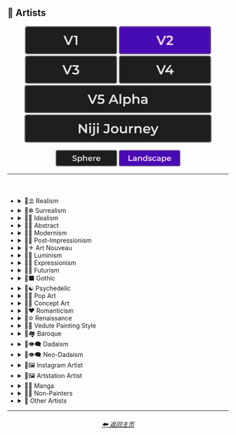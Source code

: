 <h2>📔 Artists</h2>

<div align="center">

[<img src="/Images/Repo_Parts/Buttons/Version_Buttons/button_version_V1_inactive.webp?raw=true" alt="MidJourney V1" height="64" />](/Pages/MJ_V1/Style_Pages/Sphere/Artists.md)
[<img src="/Images/Repo_Parts/Buttons/Version_Buttons/button_version_V2_active.webp?raw=true" alt="MidJourney V2" height="64" />](/Pages/MJ_V2/Style_Pages/Landscape/Artists.md)
[<img src="/Images/Repo_Parts/Buttons/Version_Buttons/button_version_V3_inactive.webp?raw=true" alt="MidJourney V3" height="64" />](/Pages/MJ_V3/Style_Pages/Landscape/Artists.md)
[<img src="/Images/Repo_Parts/Buttons/Version_Buttons/button_version_V4_inactive.webp?raw=true" alt="MidJourney V4" height="64" />](/Pages/MJ_V4/Style_Pages/Just_The_Style/Artists.md)
<br>
[<img src="/Images/Repo_Parts/Buttons/Version_Buttons/button_version_V5_Alpha_inactive_half.webp?raw=true" alt="MidJourney V5" height="64" />](/Pages/MJ_V5/Style_Pages/Just_The_Style/Artists.md)
[<img src="/Images/Repo_Parts/Buttons/Version_Buttons/button_version_niji_inactive_half.webp?raw=true" alt="Niji Journey" height="64" />](/Pages/Niji_Journey/Style_Pages/Artists.md)

[<img src="/Images/Repo_Parts/Buttons/Image_Type_Buttons/button_sphere_inactive.webp?raw=true" alt="Sphere" width="140.5" />](/Pages/MJ_V2/Style_Pages/Sphere/Artists.md)
[<img src="/Images/Repo_Parts/Buttons/Image_Type_Buttons/button_landscape_active.webp?raw=true" alt="Landscape" width="140.5" />](/Pages/MJ_V2/Style_Pages/Landscape/Artists.md)

</div>

<hr>
<br>

- <details><summary>📔⛱ Realism</summary><p><div align="center">

	| Painting By Ivan Shishkin | Painting By Zdzislaw Beksinski |
	| :-: | :-: |
	| <img src="/Images/MJ_V2/MidJourney_Styles_(landscape)/landscape_Painting_by_Ivan_Shishkin.webp?raw=true" width="256" /> | <img src="/Images/MJ_V2/MidJourney_Styles_(landscape)/landscape_Painting_by_Zdzislaw_Beksinski.webp?raw=true" width="256" /> |
	
	<br>
	
	| Art by James Gurney | Painting By Claude Lorrain | Painting By Edward Hopper |
	| :-: | :-: | :-: |
	| <img src="/Images/MJ_V2/MidJourney_Styles_(landscape)/Wave_10/landscape_Art_by_James_Gurney.webp?raw=true" width="256" /> | <img src="/Images/MJ_V2/MidJourney_Styles_(landscape)/landscape_Painting_by_Claude_Lorrain.webp?raw=true" width="256" /> | <img src="/Images/MJ_V2/MidJourney_Styles_(landscape)/landscape_Painting_by_Edward_Hopper.webp?raw=true" width="256" /> |

	<br>
	
	| Painted By Adolph Menzel | Painted By Alexei Savrasov | Painted By Andrew Wyeth |
	| :-: | :-: | :-: |
	| <img src="/Images/MJ_V2/MidJourney_Styles_(landscape)/landscape_Painted_By_Adolph_Menzel.webp?raw=true" width="256" /> | <img src="/Images/MJ_V2/MidJourney_Styles_(landscape)/landscape_Painted_By_Alexei_Savrasov.webp?raw=true" width="256" /> | <img src="/Images/MJ_V2/MidJourney_Styles_(landscape)/landscape_Painted_By_Andrew_Wyeth.webp?raw=true" width="256" /> |

	<br>

	| Painting By Vilhelm Hammershoi |
	| :-: |
	| <img src="/Images/MJ_V2/MidJourney_Styles_(landscape)/landscape_Painting_by_Vilhelm_Hammershoi.webp?raw=true" width="256" /> |

  </div></p></details>


- <details><summary>📔❇ Surrealism</summary><p><div align="center">

	| Painting By Salvador Dali | Painting By Pablo Picasso | Painted By Andre Masson |
	| :-: | :-: | :-: |
	| <img src="/Images/MJ_V2/MidJourney_Styles_(landscape)/landscape_Painting_by_Salvador_Dali.webp?raw=true" width="256" /> | <img src="/Images/MJ_V2/MidJourney_Styles_(landscape)/landscape_Painting_by_Pablo_Picasso.webp?raw=true" width="256" /> | <img src="/Images/MJ_V2/MidJourney_Styles_(landscape)/landscape_Painted_By_Andre_Masson.webp?raw=true" width="256" /> |
	
	<br>
	
	| Painting By Max Ernst | Painting By Rene Magritte |
	| :-: | :-: |
	| <img src="/Images/MJ_V2/MidJourney_Styles_(landscape)/landscape_Painting_by_Max_Ernst.webp?raw=true" width="256" /> | <img src="/Images/MJ_V2/MidJourney_Styles_(landscape)/landscape_Painting_by_Rene_Magritte.webp?raw=true" width="256" /> |

	<br>

	| Art By Jim Burns | Art by Vincent Di Fate |
	| :-: | :-: |
	| <img src="/Images/MJ_V2/MidJourney_Styles_(landscape)/Wave_10/landscape_Art_By_Jim_Burns.webp?raw=true" width="256" /> | <img src="/Images/MJ_V2/MidJourney_Styles_(landscape)/Wave_10/landscape_Art_by_Vincent_Di_Fate.webp?raw=true" width="256" /> |

  </div></p></details>
  

- <details><summary>📔🔆 Idealism</summary><p><div align="center">

	| Painting By Jean Delville |
	| :-: |
	| <img src="/Images/MJ_V2/MidJourney_Styles_(landscape)/landscape_Painting_by_Jean_Delville.webp?raw=true" width="256" /> |

  </div></p></details>


- <details><summary>📔💮 Abstract</summary><p><div align="center">

	| Painting By Wassily Kandinsky | Painting By Marcia Santore |
	| :-: | :-: |
	| <img src="/Images/MJ_V2/MidJourney_Styles_(landscape)/landscape_Painting_by_Wassily_Kandinsky.webp?raw=true" width="256" /> | <img src="/Images/MJ_V2/MidJourney_Styles_(landscape)/landscape_Painting_by_Marcia_Santore.webp?raw=true" width="256" /> |

  </div></p></details>


- <details><summary>📔🧬 Modernism</summary><p><div align="center">

	| Painting By Kandinksey | Painting by Paul Cezane |
	| :-: | :-: |
	| <img src="/Images/MJ_V2/MidJourney_Styles_(landscape)/Wave_10/landscape_Painting_By_Kandinksey.webp?raw=true" width="256" /> | <img src="/Images/MJ_V2/MidJourney_Styles_(landscape)/Wave_10/landscape_Painting_by_Paul_Cezane.webp?raw=true" width="256" /> |

	<br>

	| Painted By Lawrence Pelton | Painted By Amanda Sage |
    | :-: | :-: |
    | <img src="/Images/MJ_V2/MidJourney_Styles_(landscape)/landscape_Painted_By_Lawrence_Pelton.webp?raw=true" width="256" /> | <img src="/Images/MJ_V2/MidJourney_Styles_(landscape)/landscape_Painted_By_Amanda_Sage.webp?raw=true" width="256" /> |

	<br>

    | Painted By Amedeo Modigliani | Art by Henry Moore |
    | :-: | :-: |
    | <img src="/Images/MJ_V2/MidJourney_Styles_(landscape)/landscape_Painted_By_Amedeo_Modigliani.webp?raw=true" width="256" /> | <img src="/Images/MJ_V2/MidJourney_Styles_(landscape)/Wave_10/landscape_Art_by_Henry_Moore.webp?raw=true" width="256" /> |

  </div></p></details>


- <details><summary>📔➿ Post-Impressionism</summary><p><div align="center">

	| Painting By Van Gogh |
	| :-: |
	| <img src="/Images/MJ_V2/MidJourney_Styles_(landscape)/landscape_Painting_by_Van_Gogh.webp?raw=true" width="256" /> |

  </div></p></details>


- <details><summary>📔⚜ Art Nouveau</summary><p><div align="center">

	| Painting By Wes Anderson | Painted By Alphonso Mucha | Art By Gustav Klimt |
	| :-: | :-: | :-: |
	| <img src="/Images/MJ_V2/MidJourney_Styles_(landscape)/landscape_Painting_by_Wes_Anderson.webp?raw=true" width="256" /> | <img src="/Images/MJ_V2/MidJourney_Styles_(landscape)/landscape_Painted_By_Alphonso_Mucha.webp?raw=true" width="256" /> | <img src="/Images/MJ_V2/MidJourney_Styles_(landscape)/landscape_Art_By_Gustav_Klimt.webp?raw=true" width="256" /> |

  </div></p></details>


- <details><summary>📔🌄 Luminism</summary><p><div align="center">

	| Painting By Albert Bierstadt | Painting By Thomas Kinkade |
	| :-: | :-: |
	| <img src="/Images/MJ_V2/MidJourney_Styles_(landscape)/landscape_Painting_by_Albert_Bierstadt.webp?raw=true" width="256" /> | <img src="/Images/MJ_V2/MidJourney_Styles_(landscape)/landscape_Painting_by_Thomas_Kinkade.webp?raw=true" width="256" /> |

  </div></p></details>


- <details><summary>📔🦋 Expressionism</summary><p><div align="center">

    | Painted By Affadi | Painted By Alexej Von Jawlensky | Painted By Alice Neel |
    | :-: | :-: | :-: |
    | <img src="/Images/MJ_V2/MidJourney_Styles_(landscape)/landscape_Painted_By_Affadi.webp?raw=true" width="256" /> | <img src="/Images/MJ_V2/MidJourney_Styles_(landscape)/landscape_Painted_By_Alexej_Von_Jawlensky.webp?raw=true" width="256" /> | <img src="/Images/MJ_V2/MidJourney_Styles_(landscape)/landscape_Painted_By_Alice_Neel.webp?raw=true" width="256" /> |

    <br>

    | Painted By Alyssa Monks | Painted By Alfred Kubin |
    | :-: | :-: |
    | <img src="/Images/MJ_V2/MidJourney_Styles_(landscape)/landscape_Painted_By_Alyssa_Monks.webp?raw=true" width="256" /> | <img src="/Images/MJ_V2/MidJourney_Styles_(landscape)/landscape_Painted_By_Alfred_Kubin.webp?raw=true" width="256" /> |

  </div></p></details>


- <details><summary>📔🔳 Futurism</summary><p><div align="center">

	| Painting By David Alabo |
	| :-: |
	| <img src="/Images/MJ_V2/MidJourney_Styles_(landscape)/landscape_Painting_by_David_Alabo.webp?raw=true" width="256" /> |

  </div></p></details>


- <details><summary>📔⬛ Gothic</summary><p><div align="center">

	| Painted By Anne Stokes | Painting By Gerald Brom |
	| :-: | :-: |
	| <img src="/Images/MJ_V2/MidJourney_Styles_(landscape)/landscape_Painted_By_Anne_Stokes.webp?raw=true" width="256" /> | <img src="/Images/MJ_V2/MidJourney_Styles_(landscape)/landscape_Painting_by_Gerald_Brom.webp?raw=true" width="256" /> |

	<br>

	| Painting By Grant Wood | Painted By Albrecht Durer |
	| :-: | :-: |
	| <img src="/Images/MJ_V2/MidJourney_Styles_(landscape)/landscape_Painting_by_Grant_Wood.webp?raw=true" width="256" /> | <img src="/Images/MJ_V2/MidJourney_Styles_(landscape)/landscape_Painted_By_Albrecht_Durer.webp?raw=true" width="256" /> |

  </div></p></details>


- <details><summary>📔☯ Psychedelic</summary><p><div align="center">

	| Painting By Alex Grey | Painting By Dan Mumford |
	| :-: | :-: |
	| <img src="/Images/MJ_V2/MidJourney_Styles_(landscape)/landscape_Painting_by_Alex_Grey.webp?raw=true" width="256" /> | <img src="/Images/MJ_V2/MidJourney_Styles_(landscape)/landscape_Painting_by_Dan_Mumford.webp?raw=true" width="256" /> |

  </div></p></details>


- <details><summary>📔🔴 Pop Art</summary><p><div align="center">

	| Painted By Andy Warhol | Painting By David Hockney |
	| :-: | :-: |
	| <img src="/Images/MJ_V2/MidJourney_Styles_(landscape)/landscape_Painted_by_Andy_Warhol.webp?raw=true" width="256" /> | <img src="/Images/MJ_V2/MidJourney_Styles_(landscape)/landscape_Painting_by_David_Hockney.webp?raw=true" width="256" /> |

  </div></p></details>


- <details><summary>📔🧿 Concept Art</summary><p><div align="center">

	| Painting By Marc Simonetti | Painted By Alan Lee |
	| :-: | :-: |
	| <img src="/Images/MJ_V2/MidJourney_Styles_(landscape)/landscape_Painting_by_Marc_Simonetti.webp?raw=true" width="256" /> | <img src="/Images/MJ_V2/MidJourney_Styles_(landscape)/landscape_Painted_By_Alan_Lee.webp?raw=true" width="256" /> |

  </div></p></details>


- <details><summary>📔❤ Romanticism</summary><p><div align="center">

	| Painting By John Constable |
	| :-: |
	| <img src="/Images/MJ_V2/MidJourney_Styles_(landscape)/landscape_Painting_by_John_Constable.webp?raw=true" width="256" /> |

  </div></p></details>


- <details><summary>📔✡️ Renaissance</summary><p><div align="center">

	| Painted By Leonardo Da Vinci | Painted By Da Vinci |
	| :-: | :-: |
	| <img src="/Images/MJ_V2/MidJourney_Styles_(landscape)/Wave_11/landscape_Painted_By_Leonardo_Da_Vinci.webp?raw=true" width="256" /> | <img src="/Images/MJ_V2/MidJourney_Styles_(landscape)/Wave_11/landscape_Painted_By_Da_Vinci.webp?raw=true" width="256" /> |
	
	<br>

	| Painting By Hieronymus Bosch |
	| :-: |
	| <img src="/Images/MJ_V2/MidJourney_Styles_(landscape)/landscape_Painting_by_Hieronymus_Bosch.webp?raw=true" width="256" /> |

  </div></p></details>


- <details><summary>📔🌇 Vedute Painting Style</summary><p><div align="center">

	| Painting By Canaletto |
	| :-: |
	| <img src="/Images/MJ_V2/MidJourney_Styles_(landscape)/landscape_Painting_by_Canaletto.webp?raw=true" width="256" /> |

  </div></p></details>


- <details><summary>📔🏘 Baroque</summary><p><div align="center">

	| Painted By Annibale Carracci | Painted By Anthony Van Dyck |
    | :-: | :-: |
    | <img src="/Images/MJ_V2/MidJourney_Styles_(landscape)/landscape_Painted_By_Annibale_Carracci.webp?raw=true" width="256" /> | <img src="/Images/MJ_V2/MidJourney_Styles_(landscape)/landscape_Painted_By_Anthony_Van_Dyck.webp?raw=true" width="256" /> |

  </div></p></details>


- <details><summary>📔👁‍🗨 Dadaism</summary><p><div align="center">

	| Painting By Robert Rauschenberg | Art By Man Ray |
	| :-: | :-: |
	| <img src="/Images/MJ_V2/MidJourney_Styles_(landscape)/landscape_Painting_by_Robert_Rauschenberg.webp?raw=true" width="256" /> | <img src="/Images/MJ_V2/MidJourney_Styles_(landscape)/landscape_Art_by_Man_Ray.webp?raw=true" width="256" /> |
	
	<br>
	
	| Painting By Morton Livingston Schamberg | Art By Marcel Duchamp |
	| :-: | :-: |
	| <img src="/Images/MJ_V2/MidJourney_Styles_(landscape)/landscape_Painting_by_Morton_Livingston_Schamberg.webp?raw=true" width="256" /> | <img src="/Images/MJ_V2/MidJourney_Styles_(landscape)/landscape_Art_by_Marcel_Duchamp.webp?raw=true" width="256" /> |
	
	<br>
	
	| Art By Suzanne Duchamp | Painting By Francis Picabia |
	| :-: | :-: |
	| <img src="/Images/MJ_V2/MidJourney_Styles_(landscape)/landscape_Art_by_Suzanne_Duchamp.webp?raw=true" width="256" /> | <img src="/Images/MJ_V2/MidJourney_Styles_(landscape)/landscape_Painting_by_Francis_Picabia.webp?raw=true" width="256" /> |
	
	<br>
	
	| Art By Georges Ribemont-Dessaignes | Painting By Juliette Roche |
	| :-: | :-: |
	| <img src="/Images/MJ_V2/MidJourney_Styles_(landscape)/landscape_Art_by_Georges_Ribemont-Dessaignes.webp?raw=true" width="256" /> | <img src="/Images/MJ_V2/MidJourney_Styles_(landscape)/landscape_Painting_by_Juliette_Roche.webp?raw=true" width="256" /> |

	<br>

	| Art By Max Ernst | Art By Wilhelm Fick |
	| :-: | :-: |
	| <img src="/Images/MJ_V2/MidJourney_Styles_(landscape)/landscape_Art_by_Max_Ernst.webp?raw=true" width="256" /> | <img src="/Images/MJ_V2/MidJourney_Styles_(landscape)/landscape_Art_by_Wilhelm_Fick.webp?raw=true" width="256" /> |
	
	<br>

	| Art By George Grosz | Art By Hannah Hoch |
	| :-: | :-: |
	| <img src="/Images/MJ_V2/MidJourney_Styles_(landscape)/landscape_Art_by_George_Grosz.webp?raw=true" width="256" /> | <img src="/Images/MJ_V2/MidJourney_Styles_(landscape)/landscape_Art_by_Hannah_Hoch.webp?raw=true" width="256" /> |
	
	<br>

	| Art By Kurt Schwitters | Painting By Julius Evola |
	| :-: | :-: |
	| <img src="/Images/MJ_V2/MidJourney_Styles_(landscape)/landscape_Art_by_Kurt_Schwitters.webp?raw=true" width="256" /> | <img src="/Images/MJ_V2/MidJourney_Styles_(landscape)/landscape_Painting_by_Julius_Evola.webp?raw=true" width="256" /> |
	
	<br>

	| Painting By Serge Charchoune | Art By Ilia Zdanevich |
	| :-: | :-: |
	| <img src="/Images/MJ_V2/MidJourney_Styles_(landscape)/landscape_Painting_by_Serge_Charchoune.webp?raw=true" width="256" /> | <img src="/Images/MJ_V2/MidJourney_Styles_(landscape)/landscape_Art_by_Ilia_Zdanevich.webp?raw=true" width="256" /> |
	
	<br>

	| Painting By Jean Crotti | Art By Sophie Taeuber-Arp |
	| :-: | :-: |
	| <img src="/Images/MJ_V2/MidJourney_Styles_(landscape)/landscape_Painting_by_Jean_Crotti.webp?raw=true" width="256" /> | <img src="/Images/MJ_V2/MidJourney_Styles_(landscape)/landscape_Art_by_Sophie_Taeuber-Arp.webp?raw=true" width="256" /> |

  </div></p></details>


- <details><summary>📔👁‍🗨 Neo-Dadaism</summary><p><div align="center">
	
	| Art By Genpei Akasegawa | Painting By Josip Demirovic Devj |
	| :-: | :-: |
	| <img src="/Images/MJ_V2/MidJourney_Styles_(landscape)/landscape_Art_by_Genpei_Akasegawa.webp?raw=true" width="256" /> | <img src="/Images/MJ_V2/MidJourney_Styles_(landscape)/landscape_Painting_by_Josip_Demirovic_Devj.webp?raw=true" width="256" /> |
	
	<br>
	
	| Painting By Jim Dine | Art By Arthur Kopcke |
	| :-: | :-: |
	| <img src="/Images/MJ_V2/MidJourney_Styles_(landscape)/landscape_Painting_by_Jim_Dine.webp?raw=true" width="256" /> | <img src="/Images/MJ_V2/MidJourney_Styles_(landscape)/landscape_Art_by_Arthur_Kopcke.webp?raw=true" width="256" /> |
	
	<br>
	
	| Art By George Maciunas | Art By Valery Oisteanu |
	| :-: | :-: |
	| <img src="/Images/MJ_V2/MidJourney_Styles_(landscape)/landscape_Art_by_George_Maciunas.webp?raw=true" width="256" /> | <img src="/Images/MJ_V2/MidJourney_Styles_(landscape)/landscape_Art_by_Valery_Oisteanu.webp?raw=true" width="256" /> |

	<br>
	
	| Painting By Ushio Shinohara | Art By Jean Tinguely |
	| :-: | :-: |
	| <img src="/Images/MJ_V2/MidJourney_Styles_(landscape)/landscape_Painting_by_Ushio_Shinohara.webp?raw=true" width="256" /> | <img src="/Images/MJ_V2/MidJourney_Styles_(landscape)/landscape_Art_by_Jean_Tinguely.webp?raw=true" width="256" /> |
	
	<br>
	
	| Art By Masunobu Yoshimura |
	| :-: |
	| <img src="/Images/MJ_V2/MidJourney_Styles_(landscape)/landscape_Art_by_Masunobu_Yoshimura.webp?raw=true" width="256" /> |

  </div></p></details>


- <details><summary>📔🖼 Instagram Artist</summary><p><div align="center">
	
	| Uon.visuals | Art By Uon.visuals |
	| :-: | :-: |
	| <img src="/Images/MJ_V2/MidJourney_Styles_(landscape)/landscape_Uon.visuals.webp?raw=true" width="256" /> | <img src="/Images/MJ_V2/MidJourney_Styles_(landscape)/landscape_Art_by_Uon.visuals.webp?raw=true" width="256" /> |
	
	<br>

	| Art By Seth McMahon |
	| :-: |
	| <img src="/Images/MJ_V2/MidJourney_Styles_(landscape)/Wave_10/landscape_Art_By_Seth_McMahon.webp?raw=true" width="256" /> |

	<br>
	
	| Artofethan | Art By Artofethan |
	| :-: | :-: |
	| <img src="/Images/MJ_V2/MidJourney_Styles_(landscape)/landscape_Artofethan.webp?raw=true" width="256" /> | <img src="/Images/MJ_V2/MidJourney_Styles_(landscape)/landscape_Art_by_artofethan.webp?raw=true" width="256" /> |

	<br>
	
	| Painting By Peter Mohrbacher |
	| :-: |
	| <img src="/Images/MJ_V2/MidJourney_Styles_(landscape)/landscape_Painting_by_Peter_Mohrbacher.webp?raw=true" width="256" /> |

	<br>

	| Painting By Boris Groh |
	| :-: |
	| <img src="/Images/MJ_V2/MidJourney_Styles_(landscape)/Wave_10/landscape_Painting_By_Boris_Groh.webp?raw=true" width="256" /> |

  </div></p></details>


- <details><summary>📔🖼 Artstation Artist</summary><p><div align="center">

    | Painted By Annton Fadeev | Painted By Alena Aenami |
    | :-: | :-: |
    | <img src="/Images/MJ_V2/MidJourney_Styles_(landscape)/landscape_Painted_By_Annton_Fadeev.webp?raw=true" width="256" /> | <img src="/Images/MJ_V2/MidJourney_Styles_(landscape)/landscape_Painted_By_Alena_Aenami.webp?raw=true" width="256" /> |

	<br>

    | Painted By Andreas Rocha | Painted By Aleksi Briclot |
    | :-: | :-: |
    | <img src="/Images/MJ_V2/MidJourney_Styles_(landscape)/landscape_Painted_By_Andreas_Rocha.webp?raw=true" width="256" /> | <img src="/Images/MJ_V2/MidJourney_Styles_(landscape)/landscape_Painted_By_Aleksi_Briclot.webp?raw=true" width="256" /> |

	<br>

	| Painting By Ivan Stan |
	| :-: |
	| <img src="/Images/MJ_V2/MidJourney_Styles_(landscape)/Wave_10/landscape_Painting_By_Ivan_Stan.webp?raw=true" width="256" /> |

  </div></p></details>


- <details><summary>📔🈯 Manga</summary><p><div align="center">

	| Painting By Junji Ito |
	| :-: |
	| <img src="/Images/MJ_V2/MidJourney_Styles_(landscape)/landscape_Painting_by_Junji_Ito.webp?raw=true" width="256" /> |

	<br>

	| Painted By Akihiko Yoshida | Painted By Anton Pieck |
	| :-: | :-: |
	| <img src="/Images/MJ_V2/MidJourney_Styles_(landscape)/landscape_Painted_By_Akihiko_Yoshida.webp?raw=true" width="256" /> | <img src="/Images/MJ_V2/MidJourney_Styles_(landscape)/landscape_Painted_By_Anton_Pieck.webp?raw=true" width="256" /> |

	<br>

	| Painted By Angus McKie | Painted By Akari Toriyama | Painted By Al Williamson |
	| :-: | :-: | :-: |
	| <img src="/Images/MJ_V2/MidJourney_Styles_(landscape)/landscape_Painted_By_Angus_McKie.webp?raw=true" width="256" /> | <img src="/Images/MJ_V2/MidJourney_Styles_(landscape)/landscape_Painted_By_Akari_Toriyama.webp?raw=true" width="256" /> | <img src="/Images/MJ_V2/MidJourney_Styles_(landscape)/landscape_Painted_By_Al_Williamson.webp?raw=true" width="256" /> |

	<br>

	| Art by Ilya Kuvshinov |
	| :-: |
	| <img src="/Images/MJ_V2/MidJourney_Styles_(landscape)/Wave_10/landscape_Art_by_Ilya_Kuvshinov.webp?raw=true" width="256" /> |

  </div></p></details>


- <details><summary>📔🗿 Non-Painters</summary><p>

    - <details><summary>📔🗿 Sculptors</summary><p><div align="center">

        | Art By Alberto Giacometti | Art By Alexander Milne Calder |
        | :-: | :-: |
        | <img src="/Images/MJ_V2/MidJourney_Styles_(landscape)/landscape_Art_By_Alberto_Giacometti.webp?raw=true" width="256" /> | <img src="/Images/MJ_V2/MidJourney_Styles_(landscape)/landscape_Art_By_Alexander_Milne_Calder.webp?raw=true" width="256" /> |

      </div></p></details>

    - <details><summary>📔📷 Photographers</summary><p><div align="center">

        | Art By Anne Geddes |
        | :-: |
        | <img src="/Images/MJ_V2/MidJourney_Styles_(landscape)/landscape_Art_By_Anne_Geddes.webp?raw=true" width="256" /> |

      </div></p></details>

    - <details><summary>📔✍ Writers</summary><p><div align="center">

        | Art By Anne McCaffrey |
        | :-: |
        | <img src="/Images/MJ_V2/MidJourney_Styles_(landscape)/landscape_Art_By_Anne_McCaffrey.webp?raw=true" width="256" /> |

      </div></p></details>

  </p></details>


- <details><summary>📔 Other Artists</summary><p><div align="center">

	| Painting By Bob Ross | Art By M.C. Escher |
	| :-: | :-: |
	| <img src="/Images/MJ_V2/MidJourney_Styles_(landscape)/landscape_Painting_by_Bob_Ross.webp?raw=true" width="256" /> | <img src="/Images/MJ_V2/MidJourney_Styles_(landscape)/landscape_Art_By_M.C._Escher.webp?raw=true" width="256" /> |
	
	<br>
	
	| Painting By Boris Smirnoff | Painted By Anton Otto |
	| :-: | :-: |
	| <img src="/Images/MJ_V2/MidJourney_Styles_(landscape)/landscape_Painting_by_Boris_Smirnoff.webp?raw=true" width="256" /> | <img src="/Images/MJ_V2/MidJourney_Styles_(landscape)/landscape_Painted_By_Anton_Otto.webp?raw=true" width="256" /> |

	<br>

	| Painted By Alexander Jansson | Painted By Ansel Adams |
    | :-: | :-: |
    | <img src="/Images/MJ_V2/MidJourney_Styles_(landscape)/landscape_Painted_By_Alexander_Jansson.webp?raw=true" width="256" /> | <img src="/Images/MJ_V2/MidJourney_Styles_(landscape)/landscape_Painted_By_Ansel_Adams.webp?raw=true" width="256" /> |

	<br>

	| Art By Ray Harryhausen | Art By H.R. Giger |
	| :-: | :-: |
	| <img src="/Images/MJ_V2/MidJourney_Styles_(landscape)/Wave_10/landscape_Art_By_Ray_Harryhausen.webp?raw=true" width="256" /> | <img src="/Images/MJ_V2/MidJourney_Styles_(landscape)/Wave_10/landscape_Art_By_H.R._Giger.webp?raw=true" width="256" /> |

	<br>
	
	| Painting By Raja Ravi Varma |
	| :-: |
	| <img src="/Images/MJ_V2/MidJourney_Styles_(landscape)/Wave_10/landscape_Painting_By_Raja_Ravi_Varma.webp?raw=true" width="256" /> |

	<br>

	| Painted By Anna Dittmann | Painting By Hugh Ferriss | Painted By Alexandre Cabanel |
	| :-: | :-: | :-: |
	| <img src="/Images/MJ_V2/MidJourney_Styles_(landscape)/landscape_Painted_By_Anna_Dittmann.webp?raw=true" width="256" /> | <img src="/Images/MJ_V2/MidJourney_Styles_(landscape)/landscape_Painting_by_Hugh_Ferriss.webp?raw=true" width="256" /> | <img src="/Images/MJ_V2/MidJourney_Styles_(landscape)/landscape_Painted_By_Alexandre_Cabanel.webp?raw=true" width="256" /> |

	<br>
	
	| Painting By John Howe | Painted By Squidward Tentacles |
	| :-: | :-: |
	| <img src="/Images/MJ_V2/MidJourney_Styles_(landscape)/landscape_Painting_by_John_Howe.webp?raw=true" width="256" /> | <img src="/Images/MJ_V2/MidJourney_Styles_(landscape)/landscape_Painted_by_Squidward_Tentacles.webp?raw=true" width="256" /> |

  </div></p></details>

<hr><!--------------->
<div align="center">
<h6><a href="/README.md">⬅ 返回主页</a></h6>
</div>
